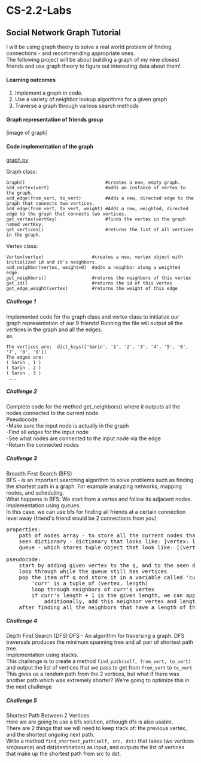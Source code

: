# CS-2.2-Labs

## Social Network Graph Tutorial
I will be using graph theory to solve a real world problem of finding connections - and recommending appropriate ones.  
The following project will be about building a graph of my nine closest friends and use graph theory to figure out interesting data about them!  

#### Learning outcomes
1. Implement a graph in code.
2. Use a variety of neighbor lookup algorithms for a given graph
3. Traverse a graph through various search methods

#### Graph representation of friends group

[image of graph]

#### Code implementation of the graph
[graph.py](https://github.com/SarinSwift/Graph-Tutorial/blob/master/Graph-Tutorial/graph.py)

Graph class:  
```
Graph()                              #creates a new, empty graph.
add_vertex(vert)                     #adds an instance of vertex to the graph.
add_edge(from_vert, to_vert)         #Adds a new, directed edge to the graph that connects two vertices.
add_edge(from_vert, to_vert, weight) #Adds a new, weighted, directed edge to the graph that connects two vertices.
get_vertex(vertKey)                  #finds the vertex in the graph named vertKey.
get_vertices()                       #returns the list of all vertices in the graph.
```

Vertex class:  
```
Vertex(vertex)                  #creates a new, vertex object with initialized id and it's neighbors.
add_neighbor(vertex, weight=0)  #adds a neighbor along a weighted edge.
get_neighbors()                 #returns the neighbors of this vertex
get_id()                        #returns the id of this vertex
get_edge_weight(vertex)         #returns the weight of this edge
```

##### Challenge 1
Implemented code for the graph class and vertex class to initialize our graph representation of our 9 friends! Running the file will output all the vertices in the graph and all the edges.  
ex.
```
The vertices are:  dict_keys(['Sarin', '1', '2', '3', '4', '5', '6', '7', '8', '9'])
The edges are:
( Sarin , 1 )
( Sarin , 2 )
( Sarin , 3 )
 ...
```

##### Challenge 2
Complete code for the method get_neighbors() where it outputs all the nodes connected to the current node.  
Pseudocode:  
-Make sure the input node is actually in the graph  
-Find all edges for the input node  
-See what nodes are connected to the input node via the edge  
-Return the connected nodes  

##### Challenge 3
Breadth First Search (BFS)   
BFS - is an important searching algorithm to solve problems such as finding the shortest path in a graph. For example analyzing networks, mapping routes, and scheduling.  
What happens in BFS: We start from a vertex and follow its adjacent nodes.    
Implementation using queues.  
In this case, we can use bfs for finding all friends at a certain connection level away (friend's friend would be 2 connections from you)

<pre>
properties:  
    path of nodes array - to store all the current nodes that are n links away from given vertex
    seen dictionary - dictionary that looks like: [vertex: length]
    queue - which stores tuple object that look like: [(vertex, length)]

pseudocode:  
    start by adding given vertex to the q, and to the seen dictionary  
    loop through while the queue still has vertices  
    pop the item off q and store it in a variable called 'curr'  
        'curr' is a tuple of (vertex, length)  
        loop through neighbors of curr's vertex  
        if curr's length + 1 is the given length, we can append the neighbor! in to our path array   
            additionally, add this neighbor vertex and length + 1 to the queue, and the seen array   
    after finding all the neighbors that have a length of the given length, we can return the path array
</pre>


##### Challenge 4
Depth First Search (DFS)
DFS - An algorithm for traversing a graph. DFS traversals produces the minimum spanning tree and all pair of shortest path tree.  
Implementation using stacks.    
This challenge is to create a method `find_path(self, from_vert, to_vert)` and output the list of vertices that we pass to get from `from_vert` to `to_vert`  
This gives us a random path from the 2 vertices, but what if there was another path which was extremely shorter? We're going to optimize this in the next challenge


##### Challenge 5
Shortest Path Between 2 Vertices   
Here we are going to use a bfs solution, although dfs is also usable.  
There are 2 things that we will need to keep track of: the previous vertex, and the shortest ongoing next path.   
Write a method `find_shortest_path(self, src, dst)` that takes two vertices src(source) and dst(destination) as input, and outputs the list of vertices that make up the shortest path from src to dst.  
